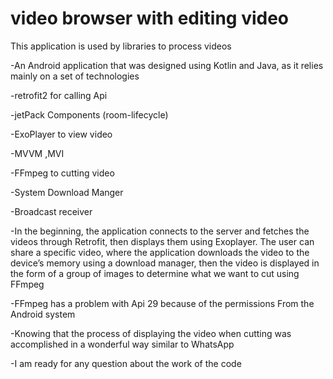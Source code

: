 # video browser with editing video
This application is used by libraries to process videos

-An Android application that was designed using Kotlin and Java, as it relies mainly on a set of technologies

-retrofit2 for calling Api 

-jetPack Components (room-lifecycle)

-ExoPlayer to view video

-MVVM ,MVI 

-FFmpeg to cutting video

-System Download Manger 

-Broadcast receiver


-In the beginning, the application connects to the server and fetches the videos through Retrofit, then displays them using Exoplayer. The user can share a specific video, where the application downloads the video to the device’s memory using a download manager, then the video is displayed in the form of a group of images to determine what we want to cut using FFmpeg

-FFmpeg has a problem with Api 29 because of the permissions From the Android system



-Knowing that the process of displaying the video when cutting was accomplished in a wonderful way similar to WhatsApp


-I am ready for any question about the work of the code
